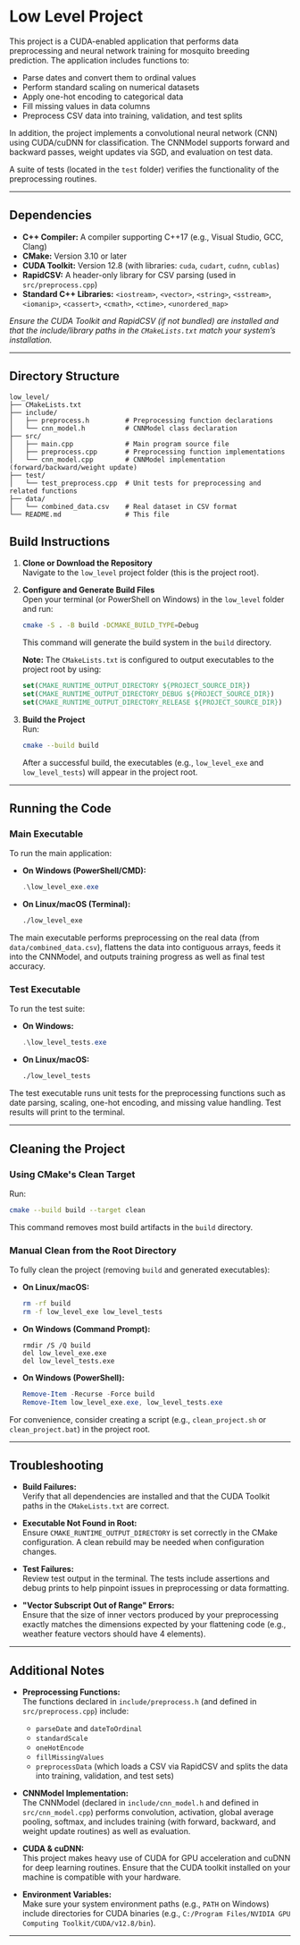 # Low Level Project

This project is a CUDA-enabled application that performs data preprocessing and neural network training for mosquito breeding prediction. The application includes functions to:

- Parse dates and convert them to ordinal values  
- Perform standard scaling on numerical datasets  
- Apply one-hot encoding to categorical data  
- Fill missing values in data columns  
- Preprocess CSV data into training, validation, and test splits

In addition, the project implements a convolutional neural network (CNN) using CUDA/cuDNN for classification. The CNNModel supports forward and backward passes, weight updates via SGD, and evaluation on test data.

A suite of tests (located in the `test` folder) verifies the functionality of the preprocessing routines.

---

## Dependencies

- **C++ Compiler:** A compiler supporting C++17 (e.g., Visual Studio, GCC, Clang)
- **CMake:** Version 3.10 or later
- **CUDA Toolkit:** Version 12.8 (with libraries: `cuda`, `cudart`, `cudnn`, `cublas`)
- **RapidCSV:** A header-only library for CSV parsing (used in `src/preprocess.cpp`)
- **Standard C++ Libraries:** `<iostream>`, `<vector>`, `<string>`, `<sstream>`, `<iomanip>`, `<cassert>`, `<cmath>`, `<ctime>`, `<unordered_map>`

*Ensure the CUDA Toolkit and RapidCSV (if not bundled) are installed and that the include/library paths in the `CMakeLists.txt` match your system’s installation.*

---

## Directory Structure

```
low_level/
├── CMakeLists.txt
├── include/            
│   ├── preprocess.h         # Preprocessing function declarations
│   └── cnn_model.h          # CNNModel class declaration
├── src/                
│   ├── main.cpp             # Main program source file
│   ├── preprocess.cpp       # Preprocessing function implementations
│   └── cnn_model.cpp        # CNNModel implementation (forward/backward/weight update)
├── test/                  
│   └── test_preprocess.cpp  # Unit tests for preprocessing and related functions
├── data/                  
│   └── combined_data.csv    # Real dataset in CSV format
└── README.md                # This file
```

## Build Instructions

1. **Clone or Download the Repository**  
   Navigate to the `low_level` project folder (this is the project root).

2. **Configure and Generate Build Files**  
   Open your terminal (or PowerShell on Windows) in the `low_level` folder and run:
   ```bash
   cmake -S . -B build -DCMAKE_BUILD_TYPE=Debug
   ```
   This command will generate the build system in the `build` directory.

   **Note:** The `CMakeLists.txt` is configured to output executables to the project root by using:
   ```cmake
   set(CMAKE_RUNTIME_OUTPUT_DIRECTORY ${PROJECT_SOURCE_DIR})
   set(CMAKE_RUNTIME_OUTPUT_DIRECTORY_DEBUG ${PROJECT_SOURCE_DIR})
   set(CMAKE_RUNTIME_OUTPUT_DIRECTORY_RELEASE ${PROJECT_SOURCE_DIR})
   ```

3. **Build the Project**  
   Run:
   ```bash
   cmake --build build
   ```
   After a successful build, the executables (e.g., `low_level_exe` and `low_level_tests`) will appear in the project root.

---

## Running the Code

### Main Executable

To run the main application:

- **On Windows (PowerShell/CMD):**
  ```powershell
  .\low_level_exe.exe
  ```
- **On Linux/macOS (Terminal):**
  ```bash
  ./low_level_exe
  ```

The main executable performs preprocessing on the real data (from `data/combined_data.csv`), flattens the data into contiguous arrays, feeds it into the CNNModel, and outputs training progress as well as final test accuracy.

### Test Executable

To run the test suite:

- **On Windows:**
  ```powershell
  .\low_level_tests.exe
  ```
- **On Linux/macOS:**
  ```bash
  ./low_level_tests
  ```

The test executable runs unit tests for the preprocessing functions such as date parsing, scaling, one-hot encoding, and missing value handling. Test results will print to the terminal.

---

## Cleaning the Project

### Using CMake's Clean Target

Run:
```bash
cmake --build build --target clean
```
This command removes most build artifacts in the `build` directory.

### Manual Clean from the Root Directory

To fully clean the project (removing `build` and generated executables):

- **On Linux/macOS:**
  ```bash
  rm -rf build
  rm -f low_level_exe low_level_tests
  ```
- **On Windows (Command Prompt):**
  ```batch
  rmdir /S /Q build
  del low_level_exe.exe
  del low_level_tests.exe
  ```
- **On Windows (PowerShell):**
  ```powershell
  Remove-Item -Recurse -Force build
  Remove-Item low_level_exe.exe, low_level_tests.exe
  ```
For convenience, consider creating a script (e.g., `clean_project.sh` or `clean_project.bat`) in the project root.

---

## Troubleshooting

- **Build Failures:**  
  Verify that all dependencies are installed and that the CUDA Toolkit paths in the `CMakeLists.txt` are correct.

- **Executable Not Found in Root:**  
  Ensure `CMAKE_RUNTIME_OUTPUT_DIRECTORY` is set correctly in the CMake configuration. A clean rebuild may be needed when configuration changes.

- **Test Failures:**  
  Review test output in the terminal. The tests include assertions and debug prints to help pinpoint issues in preprocessing or data formatting.

- **"Vector Subscript Out of Range" Errors:**  
  Ensure that the size of inner vectors produced by your preprocessing exactly matches the dimensions expected by your flattening code (e.g., weather feature vectors should have 4 elements).

---

## Additional Notes

- **Preprocessing Functions:**  
  The functions declared in `include/preprocess.h` (and defined in `src/preprocess.cpp`) include:
  - `parseDate` and `dateToOrdinal`
  - `standardScale`
  - `oneHotEncode`
  - `fillMissingValues`
  - `preprocessData` (which loads a CSV via RapidCSV and splits the data into training, validation, and test sets)
  
- **CNNModel Implementation:**  
  The CNNModel (declared in `include/cnn_model.h` and defined in `src/cnn_model.cpp`) performs convolution, activation, global average pooling, softmax, and includes training (with forward, backward, and weight update routines) as well as evaluation.

- **CUDA & cuDNN:**  
  This project makes heavy use of CUDA for GPU acceleration and cuDNN for deep learning routines. Ensure that the CUDA toolkit installed on your machine is compatible with your hardware.

- **Environment Variables:**  
  Make sure your system environment paths (e.g., `PATH` on Windows) include directories for CUDA binaries (e.g., `C:/Program Files/NVIDIA GPU Computing Toolkit/CUDA/v12.8/bin`).

---